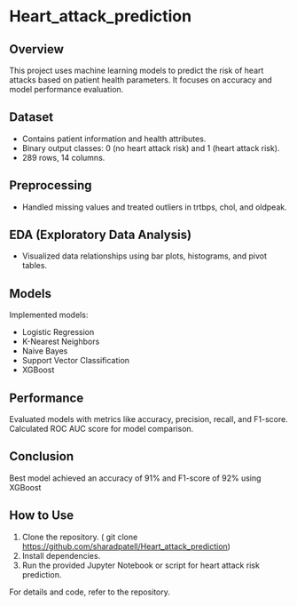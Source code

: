 # Heart_attack_prediction

## Overview

This project uses machine learning models to predict the risk of heart attacks based on patient health parameters. It focuses on accuracy and model performance evaluation.

## Dataset

- Contains patient information and health attributes.
- Binary output classes: 0 (no heart attack risk) and 1 (heart attack risk).
- 289 rows, 14 columns.

## Preprocessing

- Handled missing values and treated outliers in trtbps, chol, and oldpeak.

## EDA (Exploratory Data Analysis)

- Visualized data relationships using bar plots, histograms, and pivot tables.

## Models

Implemented models:

- Logistic Regression
- K-Nearest Neighbors
- Naive Bayes
- Support Vector Classification
- XGBoost

## Performance

Evaluated models with metrics like accuracy, precision, recall, and F1-score. Calculated ROC AUC score for model comparison.

## Conclusion

Best model achieved an accuracy of 91% and F1-score of 92% using XGBoost

## How to Use

1. Clone the repository. ( git clone https://github.com/sharadpatell/Heart_attack_prediction)
2. Install dependencies.
3. Run the provided Jupyter Notebook or script for heart attack risk prediction.

For details and code, refer to the repository.

